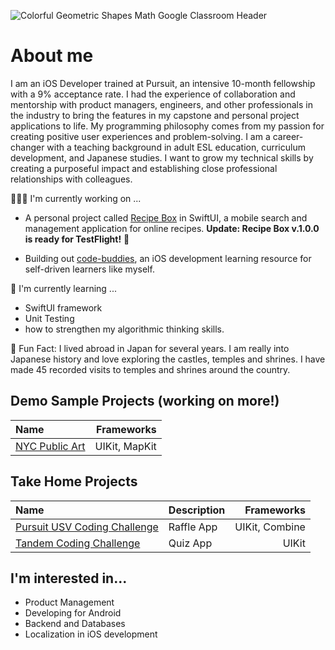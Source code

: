 ![Colorful Geometric Shapes Math Google Classroom Header](https://user-images.githubusercontent.com/52185677/117301505-b3104b80-ae48-11eb-890e-30639c13e7a8.png)

# About me
I am an iOS Developer trained at Pursuit, an intensive 10-month fellowship with a 9% acceptance rate. I had the experience of collaboration and mentorship with product managers, engineers, and other professionals in the industry to bring the features in my capstone and personal project applications to life. My programming philosophy comes from my passion for creating positive user experiences and problem-solving. I am a career-changer with a teaching background in adult ESL education, curriculum development, and Japanese studies. I want to grow my technical skills by creating a purposeful impact and establishing close professional relationships with colleagues.

👩🏾‍💻   I'm currently working on ...
* A personal project called [Recipe Box](https://github.com/jocelyn-boyd/recipe-box-swiftui/blob/main/README.md) in SwiftUI, a mobile search and management application for online recipes. **Update: Recipe Box v.1.0.0 is ready for TestFlight!** 🎉

* Building out [code-buddies](https://github.com/jocelyn-boyd/code-buddies), an iOS development learning resource for self-driven learners like myself. 

🌱   I'm currently learning ...
* SwiftUI framework
* Unit Testing
* how to strengthen my algorithmic thinking skills.

🙂   Fun Fact: I lived abroad in Japan for several years. I am really into Japanese history and love exploring the castles, temples and shrines. I have made 45 recorded visits to temples and shrines around the country.

## Demo Sample Projects (working on more!)
|Name      |Frameworks|
|:---------|---------:|
|[NYC Public Art](https://github.com/jocelyn-boyd/nyc-public-art)|UIKit, MapKit |

## Take Home Projects
|Name|Description|Frameworks|
|:---|-----------|---------:|
|[Pursuit USV Coding Challenge](https://github.com/jocelyn-boyd/usv-takehome-coding-challenge)|Raffle App |UIKit, Combine |
|[Tandem Coding Challenge](https://github.com/jocelyn-boyd/Tandem-Quiz)|Quiz App|UIKit |

## I'm interested in...
- Product Management
- Developing for Android
- Backend and Databases
- Localization in iOS development
